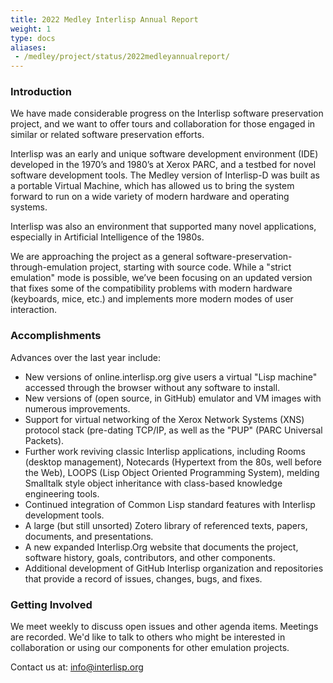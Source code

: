 ```yaml
---
title: 2022 Medley Interlisp Annual Report
weight: 1
type: docs
aliases:
 - /medley/project/status/2022medleyannualreport/
---
```


### Introduction

We have made considerable progress on the Interlisp software preservation project, and we want to offer tours and collaboration for those engaged in similar or related software preservation efforts.

Interlisp was an early and unique software development environment (IDE) developed in the 1970’s and 1980’s at Xerox PARC, and a testbed for novel software development tools. The Medley version of Interlisp-D was built as a portable Virtual Machine, which has allowed us to bring the system forward to run on a wide variety of modern hardware and operating systems.

Interlisp was also an environment that supported many novel applications, especially in Artificial Intelligence of the 1980s.

We are approaching the project as a general software-preservation-through-emulation project, starting with source code. While a "strict emulation" mode is possible, we’ve been focusing on an updated version that fixes some of the compatibility problems with modern hardware (keyboards, mice, etc.) and implements more modern modes of user interaction.

### Accomplishments

Advances over the last year include:

- New versions of online.interlisp.org give users a virtual "Lisp machine" accessed through the browser without any software to install.
- New versions of (open source, in GitHub) emulator and VM images with numerous improvements.
- Support for virtual networking of the Xerox Network Systems (XNS) protocol stack (pre-dating TCP/IP, as well as the "PUP" (PARC Universal Packets).
- Further work reviving classic Interlisp applications, including Rooms (desktop management), Notecards (Hypertext from the 80s, well before the Web), LOOPS (Lisp Object Oriented Programming System), melding Smalltalk style object inheritance with class-based knowledge engineering tools.
- Continued integration of Common Lisp standard features with Interlisp development tools.
- A large (but still unsorted) Zotero library of referenced texts, papers, documents, and presentations.
- A new expanded Interlisp.Org website that documents the project, software history, goals, contributors, and other components.
- Additional development of GitHub Interlisp organization and repositories that provide a record of issues, changes, bugs, and fixes.

### Getting Involved

We meet weekly to discuss open issues and other agenda items. Meetings are recorded.  We'd like to talk to others who might be interested in collaboration or using our components for other emulation projects.

Contact us at: [info@interlisp.org](mailto:info@interlisp.org)
